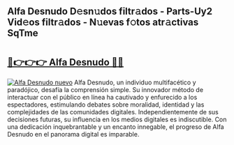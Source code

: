 ## Alfa Desnudo D𝚎sn𝚞dos filtr𝚊dos - Parts-Uy2 Vid𝚎os filtr𝚊dos - N𝚞evas f𝚘tos atr𝚊ctivas SqTme

# <h2><a href="http://mb2k5fb.tromn.icu/?c=Alfa+Desnudo">🔗👉👉👉 Alfa Desnudo 🔗🔗</a></h2>

[![Alfa Desnudo nuevo](https://i.imgur.com/pEAQMta.gif)](http://mb2k5fb.tromn.icu/?c=Alfa+Desnudo)
Alfa Desnudo, un individuo multifacético y paradójico, desafía la comprensión simple. Su innovador método de interactuar con el público en línea ha cautivado y enfurecido a los espectadores, estimulando debates sobre moralidad, identidad y las complejidades de las comunidades digitales. Independientemente de sus decisiones futuras, su influencia en los medios digitales es indiscutible. Con una dedicación inquebrantable y un encanto innegable, el progreso de Alfa Desnudo en el panorama digital es imparable.
